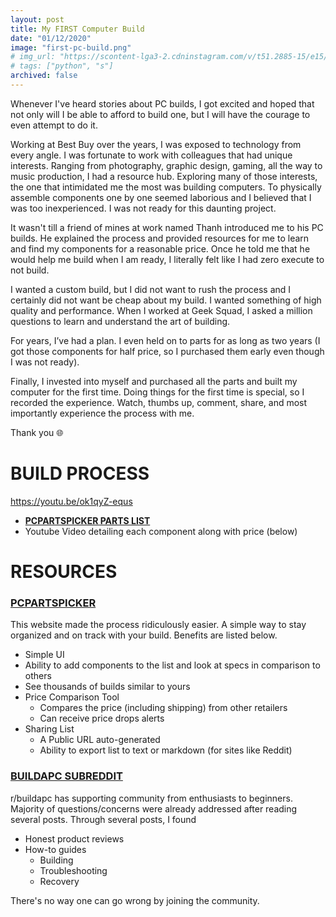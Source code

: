 ```yaml
---
layout: post
title: My FIRST Computer Build
date: "01/12/2020"
image: "first-pc-build.png"
# img_url: "https://scontent-lga3-2.cdninstagram.com/v/t51.2885-15/e15/p150x150/79946531_731073767415957_5702129174968510943_n.jpg?_nc_ht=scontent-lga3-2.cdninstagram.com&_nc_cat=109&_nc_ohc=UPcV73g7SlgAX9-iZnm&_nc_tp=19&oh=63d65032927ed4305aaa4634e4dcb289&oe=5F7DCD68"
# tags: ["python", "s"]
archived: false 
---
```


Whenever I've heard stories about PC builds, I got excited and hoped that not only will I be able to afford to build one, but I will have the courage to even attempt to do it. 

Working at Best Buy over the years, I was exposed to technology from every angle. I was fortunate to work with colleagues that had unique interests. Ranging from photography, graphic design, gaming, all the way to music production, I had a resource hub. Exploring many of those interests, the one that intimidated me the most was building computers. To physically assemble components one by one seemed laborious and I believed that I was too inexperienced. I was not ready for this daunting project.

It wasn't till a friend of mines at work named Thanh introduced me to his PC builds. He explained the process and provided resources for me to learn and find my components for a reasonable price. Once he told me that he would help me build when I am ready, I literally felt like I had zero execute to not build.

I wanted a custom build, but I did not want to rush the process and I certainly did not want be cheap about my build. I wanted something of high quality and performance. When I worked at Geek Squad, I asked a million questions to learn and understand the art of building. 

For years, I’ve had a plan. I even held on to parts for as long as two years (I got those components for half price, so I purchased them early even though I was not ready).

Finally, I invested into myself and purchased all the parts and built my computer for the first time. Doing things for the first time is special, so I recorded the experience. Watch, thumbs up, comment, share, and most importantly experience the process with me. 

Thank you 🌐

# BUILD PROCESS

https://youtu.be/ok1qyZ-equs
 
- [**PCPARTSPICKER PARTS LIST**](https://pcpartpicker.com/user/codeherk/saved/TfMnLk)
- Youtube Video detailing each component along with price (below)
<!-- <div>
<iframe width="100%" height="auto" src="https://www.youtube.com/embed/ok1qyZ-equs" frameborder="0" allowfullscreen></iframe>
</div> -->

# RESOURCES
### [PCPARTSPICKER](https://www.pcpartpicker.com/)
This website made the process ridiculously easier. A simple way to stay organized and on track with your build. Benefits are listed below.

- Simple UI
- Ability to add components to the list and look at specs in comparison to others
- See thousands of builds similar to yours
- Price Comparison Tool
    - Compares the price (including shipping) from other retailers
    - Can receive price drops alerts
- Sharing List
    - A Public URL auto-generated
    - Ability to export list to text or markdown (for sites like Reddit)

### [BUILDAPC SUBREDDIT](https://www.reddit.com/r/buildapc/)
r/buildapc has supporting community from enthusiasts to beginners. Majority of questions/concerns were already addressed after reading several posts. Through several posts, I found 
- Honest product reviews 
- How-to guides
    - Building
    - Troubleshooting
    - Recovery

There's no way one can go wrong by joining the community.
